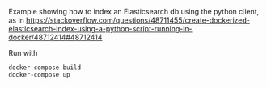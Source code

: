 Example showing how to index an Elasticsearch db using the python client, as in https://stackoverflow.com/questions/48711455/create-dockerized-elasticsearch-index-using-a-python-script-running-in-docker/48712414#48712414  

Run with
    
    docker-compose build
    docker-compose up

